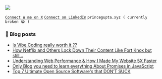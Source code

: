 [![](https://visitcount.itsvg.in/api?id=myselfprincee&icon=0&color=1)](https://visitcount.itsvg.in)

[` Connect W me on X `](https://twitter.com/princedevelops)       [` Connect on LinkedIn `](https://Linkedin.com/in/princeee)   ``` princegupta.xyz ( currently broken 😭 ) ```


### 📑 Blog posts
<!-- BLOG-POST-LIST:START -->
- [Is Vibe Coding really worth it ??](https://levelup.gitconnected.com/is-vibe-coding-really-worth-it-b64216115056?source=rss-a38b031adb9------2)
- [How Netflix and Others Lock Down Their Content Like Fort Knox but still…](https://levelup.gitconnected.com/how-netflix-and-others-lock-down-their-content-like-fort-knox-but-still-e1f184e5d562?source=rss-a38b031adb9------2)
- [Understanding Web Performance &amp; How I Made My Website 5X Faster](https://levelup.gitconnected.com/understanding-web-performance-how-i-made-my-website-5x-faster-2dac2ef2bb81?source=rss-a38b031adb9------2)
- [Only Blog you need to learn everything About Promises in JavaScript](https://levelup.gitconnected.com/simplifying-promises-in-javascript-and-all-its-available-methods-549e429fe5d6?source=rss-a38b031adb9------2)
- [Top 7 Ultimate Open Source Software&#39;s that DON’T SUCK](https://medium.com/cs-for-everyone/top-7-ultimate-open-source-softwares-that-dont-suck-4d948b6028e5?source=rss-a38b031adb9------2)
<!-- BLOG-POST-LIST:END -->

